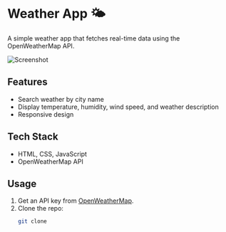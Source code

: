 # Weather App 🌤️

A simple weather app that fetches real-time data using the OpenWeatherMap API.

![Screenshot](public/assets/screenshot.png)

## Features
- Search weather by city name
- Display temperature, humidity, wind speed, and weather description
- Responsive design

## Tech Stack
- HTML, CSS, JavaScript
- OpenWeatherMap API

## Usage
1. Get an API key from [OpenWeatherMap](https://openweathermap.org/api).
2. Clone the repo:
   ```bash
   git clone 